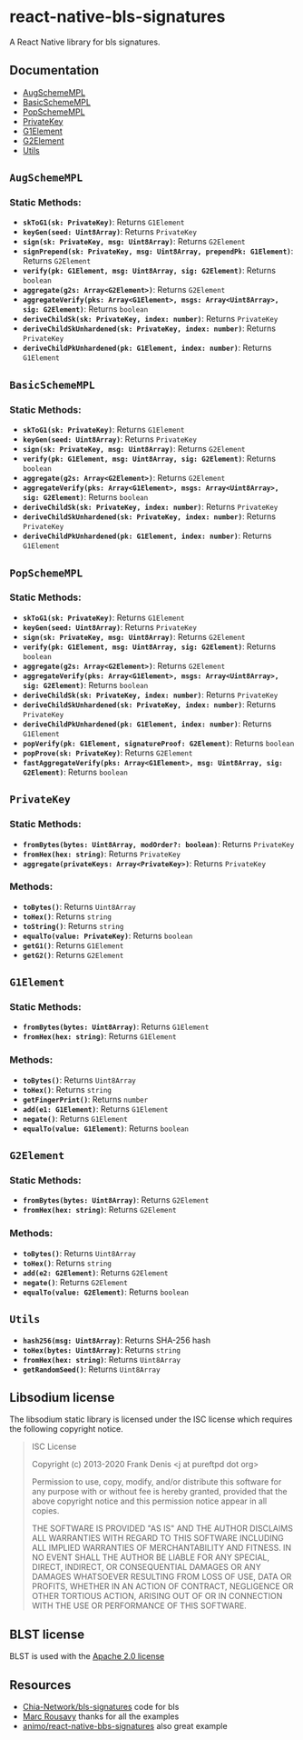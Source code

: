 # react-native-bls-signatures

A React Native library for bls signatures.

## Documentation

- [AugSchemeMPL](#augschemempl)
- [BasicSchemeMPL](#basicschemempl)
- [PopSchemeMPL](#popschemempl)
- [PrivateKey](#privatekey)
- [G1Element](#g1element)
- [G2Element](#g2element)
- [Utils](#utils)

## `AugSchemeMPL`

### Static Methods:

- **`skToG1(sk: PrivateKey)`**: Returns `G1Element`
- **`keyGen(seed: Uint8Array)`**: Returns `PrivateKey`
- **`sign(sk: PrivateKey, msg: Uint8Array)`**: Returns `G2Element`
- **`signPrepend(sk: PrivateKey, msg: Uint8Array, prependPk: G1Element)`**: Returns `G2Element`
- **`verify(pk: G1Element, msg: Uint8Array, sig: G2Element)`**: Returns `boolean`
- **`aggregate(g2s: Array<G2Element>)`**: Returns `G2Element`
- **`aggregateVerify(pks: Array<G1Element>, msgs: Array<Uint8Array>, sig: G2Element)`**: Returns `boolean`
- **`deriveChildSk(sk: PrivateKey, index: number)`**: Returns `PrivateKey`
- **`deriveChildSkUnhardened(sk: PrivateKey, index: number)`**: Returns `PrivateKey`
- **`deriveChildPkUnhardened(pk: G1Element, index: number)`**: Returns `G1Element`

## `BasicSchemeMPL`

### Static Methods:

- **`skToG1(sk: PrivateKey)`**: Returns `G1Element`
- **`keyGen(seed: Uint8Array)`**: Returns `PrivateKey`
- **`sign(sk: PrivateKey, msg: Uint8Array)`**: Returns `G2Element`
- **`verify(pk: G1Element, msg: Uint8Array, sig: G2Element)`**: Returns `boolean`
- **`aggregate(g2s: Array<G2Element>)`**: Returns `G2Element`
- **`aggregateVerify(pks: Array<G1Element>, msgs: Array<Uint8Array>, sig: G2Element)`**: Returns `boolean`
- **`deriveChildSk(sk: PrivateKey, index: number)`**: Returns `PrivateKey`
- **`deriveChildSkUnhardened(sk: PrivateKey, index: number)`**: Returns `PrivateKey`
- **`deriveChildPkUnhardened(pk: G1Element, index: number)`**: Returns `G1Element`

## `PopSchemeMPL`

### Static Methods:

- **`skToG1(sk: PrivateKey)`**: Returns `G1Element`
- **`keyGen(seed: Uint8Array)`**: Returns `PrivateKey`
- **`sign(sk: PrivateKey, msg: Uint8Array)`**: Returns `G2Element`
- **`verify(pk: G1Element, msg: Uint8Array, sig: G2Element)`**: Returns `boolean`
- **`aggregate(g2s: Array<G2Element>)`**: Returns `G2Element`
- **`aggregateVerify(pks: Array<G1Element>, msgs: Array<Uint8Array>, sig: G2Element)`**: Returns `boolean`
- **`deriveChildSk(sk: PrivateKey, index: number)`**: Returns `PrivateKey`
- **`deriveChildSkUnhardened(sk: PrivateKey, index: number)`**: Returns `PrivateKey`
- **`deriveChildPkUnhardened(pk: G1Element, index: number)`**: Returns `G1Element`
- **`popVerify(pk: G1Element, signatureProof: G2Element)`**: Returns `boolean`
- **`popProve(sk: PrivateKey)`**: Returns `G2Element`
- **`fastAggregateVerify(pks: Array<G1Element>, msg: Uint8Array, sig: G2Element)`**: Returns `boolean`

## `PrivateKey`

### Static Methods:

- **`fromBytes(bytes: Uint8Array, modOrder?: boolean)`**: Returns `PrivateKey`
- **`fromHex(hex: string)`**: Returns `PrivateKey`
- **`aggregate(privateKeys: Array<PrivateKey>)`**: Returns `PrivateKey`

### Methods:

- **`toBytes()`**: Returns `Uint8Array`
- **`toHex()`**: Returns `string`
- **`toString()`**: Returns `string`
- **`equalTo(value: PrivateKey)`**: Returns `boolean`
- **`getG1()`**: Returns `G1Element`
- **`getG2()`**: Returns `G2Element`

## `G1Element`

### Static Methods:

- **`fromBytes(bytes: Uint8Array)`**: Returns `G1Element`
- **`fromHex(hex: string)`**: Returns `G1Element`

### Methods:

- **`toBytes()`**: Returns `Uint8Array`
- **`toHex()`**: Returns `string`
- **`getFingerPrint()`**: Returns `number`
- **`add(e1: G1Element)`**: Returns `G1Element`
- **`negate()`**: Returns `G1Element`
- **`equalTo(value: G1Element)`**: Returns `boolean`

## `G2Element`

### Static Methods:

- **`fromBytes(bytes: Uint8Array)`**: Returns `G2Element`
- **`fromHex(hex: string)`**: Returns `G2Element`

### Methods:

- **`toBytes()`**: Returns `Uint8Array`
- **`toHex()`**: Returns `string`
- **`add(e2: G2Element)`**: Returns `G2Element`
- **`negate()`**: Returns `G2Element`
- **`equalTo(value: G2Element)`**: Returns `boolean`

## `Utils`

- **`hash256(msg: Uint8Array)`**: Returns SHA-256 hash
- **`toHex(bytes: Uint8Array)`**: Returns `string`
- **`fromHex(hex: string)`**: Returns `Uint8Array`
- **`getRandomSeed()`**: Returns `Uint8Array`

## Libsodium license

The libsodium static library is licensed under the ISC license which requires
the following copyright notice.

> ISC License
>
> Copyright (c) 2013-2020
> Frank Denis \<j at pureftpd dot org\>
>
> Permission to use, copy, modify, and/or distribute this software for any
> purpose with or without fee is hereby granted, provided that the above
> copyright notice and this permission notice appear in all copies.
>
> THE SOFTWARE IS PROVIDED "AS IS" AND THE AUTHOR DISCLAIMS ALL WARRANTIES
> WITH REGARD TO THIS SOFTWARE INCLUDING ALL IMPLIED WARRANTIES OF
> MERCHANTABILITY AND FITNESS. IN NO EVENT SHALL THE AUTHOR BE LIABLE FOR
> ANY SPECIAL, DIRECT, INDIRECT, OR CONSEQUENTIAL DAMAGES OR ANY DAMAGES
> WHATSOEVER RESULTING FROM LOSS OF USE, DATA OR PROFITS, WHETHER IN AN
> ACTION OF CONTRACT, NEGLIGENCE OR OTHER TORTIOUS ACTION, ARISING OUT OF
> OR IN CONNECTION WITH THE USE OR PERFORMANCE OF THIS SOFTWARE.

## BLST license

BLST is used with the
[Apache 2.0 license](https://github.com/supranational/blst/blob/master/LICENSE)

## Resources

- [Chia-Network/bls-signatures](https://github.com/Chia-Network/bls-signatures) code for bls
- [Marc Rousavy](https://github.com/mrousavy) thanks for all the examples
- [animo/react-native-bbs-signatures](https://github.com/animo/react-native-bbs-signatures) also great example
